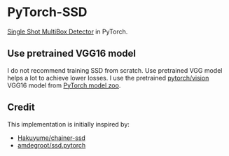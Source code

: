 # PyTorch-SSD
[Single Shot MultiBox Detector](https://arxiv.org/abs/1512.02325) in PyTorch.


## Use pretrained VGG16 model
I do not recommend training SSD from scratch. Use pretrained VGG model helps a lot to achieve lower losses.
I use the pretrained [pytorch/vision](https://github.com/pytorch/vision#models) VGG16 model from [PyTorch model zoo](https://download.pytorch.org/models/vgg16-397923af.pth).

## Credit
This implementation is initially inspired by:
- [Hakuyume/chainer-ssd](https://github.com/Hakuyume/chainer-ssd)  
- [amdegroot/ssd.pytorch](https://github.com/amdegroot/ssd.pytorch)  
